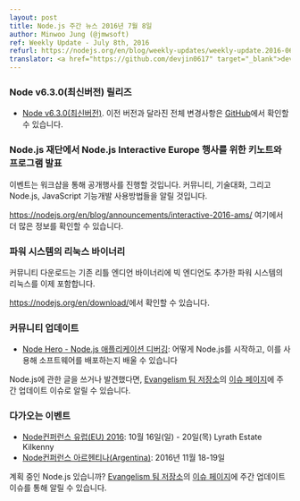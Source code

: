 ```yaml
---
layout: post
title: Node.js 주간 뉴스 2016년 7월 8일
author: Minwoo Jung (@jmwsoft)
ref: Weekly Update - July 8th, 2016
refurl: https://nodejs.org/en/blog/weekly-updates/weekly-update.2016-06-16/
translator: <a href="https://github.com/devjin0617" target="_blank">devjin0617</a>
---
```


<!--
### Node v6.3.0 (Current) Release
-->

### Node v6.3.0(최신버전) 릴리즈

<!--
* [Node v6.3.0 (Current)](https://nodejs.org/en/blog/release/v6.3.0/). Complete changelog from previous releases can be found [on GitHub](https://github.com/nodejs/node/blob/master/CHANGELOG.md).
-->

* [Node v6.3.0(최신버전)](https://nodejs.org/en/blog/release/v6.3.0/). 이전 버전과 달라진 전체 변경사항은 [GitHub](https://github.com/nodejs/node/blob/master/CHANGELOG.md)에서 확인할 수 있습니다.

<!--
### Node.js Foundation Announces Keynotes and Programming for Node.js Interactive Europe
-->

### Node.js 재단에서 Node.js Interactive Europe 행사를 위한 키노트와 프로그램 발표

<!--
Event will showcase workshops, community and technical talks, and use cases that will inform the future development of Node.js and JavaScript.

See https://nodejs.org/en/blog/announcements/interactive-2016-ams/ for more information.
-->

이벤트는 워크샵을 통해 공개행사를 진행할 것입니다. 커뮤니티, 기술대화, 그리고 Node.js, JavaScript 기능개발 사용방법들을 알릴 것입니다.

<https://nodejs.org/en/blog/announcements/interactive-2016-ams/> 여기에서 더 많은 정보를 확인할 수 있습니다.

<!--
### Binaries for Linux on Power Systems
-->

### 파워 시스템의 리눅스 바이너리

<!--
Community downloads now include binaries for Linux on Power Systems with big endian in addition to the existing little endian binaries.

See https://nodejs.org/en/download/.
-->

커뮤니티 다운로드는 기존 리틀 엔디언 바이너리에 빅 엔디언도 추가한 파워 시스템의 리눅스를 이제 포함합니다.

<https://nodejs.org/en/download/>에서 확인할 수 있습니다.

<!--
### Community Updates
-->

### 커뮤니티 업데이트

<!--
* [Node Hero - Debugging Node.js Applications](https://blog.risingstack.com/node-hero-node-js-debugging-tutorial/): you can learn how to get started with Node.js and deliver software products using it.
If you have spotted or written something about Node.js, do come over to our [Evangelism team repo](https://github.com/nodejs/evangelism) and suggest it on the [Issues page](https://github.com/nodejs/evangelism/issues), specifically the Weekly Updates issue.
-->

* [Node Hero - Node.js 애플리케이션 디버깅](https://blog.risingstack.com/node-hero-node-js-debugging-tutorial/): 어떻게 Node.js를 시작하고, 이를 사용해 소프트웨어를 배포하는지 배울 수 있습니다

Node.js에 관한 글을 쓰거나 발견했다면, [Evangelism 팀 저장소](https://github.com/nodejs/evangelism)의 [이슈 페이지](https://github.com/nodejs/evangelism/issues)에 주간 업데이트 이슈로 알릴 수 있습니다.

<!--
### Upcoming Events
-->

### 다가오는 이벤트

<!--
* [NodeConf EU 2016](http://www.nodeconf.eu/): Sunday 16th - Thursday 20th October, Lyrath Estate Kilkenny
* [NodeConf Argentina](https://2016.nodeconf.com.ar): 18 - 19 November, 2016
-->

* [Node컨퍼런스 유럽(EU) 2016](http://www.nodeconf.eu/): 10월 16일(일) - 20일(목) Lyrath Estate Kilkenny
* [Node컨퍼런스 아르헨티나(Argentina)](https://2016.nodeconf.com.ar): 2016년 11월 18-19일

<!--
Have an event about Node.js coming up? You can put your events here through the [Evangelism team repo](https://github.com/nodejs/evangelism) and announce it in the [Issues page](https://github.com/nodejs/evangelism/issues), specifically the Weekly Updates issue.
-->

계획 중인 Node.js 있습니까? [Evangelism 팀 저장소](https://github.com/nodejs/evangelism)의 [이슈 페이지](https://github.com/nodejs/evangelism/issues)에 주간 업데이트 이슈를 통해 알릴 수 있습니다.
